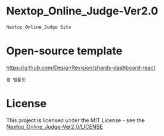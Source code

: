 # Nextop_Online_Judge-Ver2.0
    Nextop_Online_Judge Site
# Open-source template
https://github.com/DesignRevision/shards-dashboard-react

    웹 템플릿
# License
This project is licensed under the MIT License - see the [Nextop_Online_Judge-Ver2.0/LICENSE](LICENSE)
